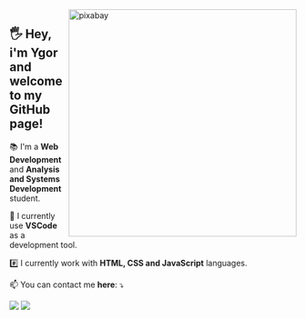 <img src=https://cdn.pixabay.com/photo/2016/04/01/09/54/computer-1299659_960_720.png min-width="400px" max-width="400px" width="400px" align="right" alt="pixabay">

<h2 align="left"> 
  🖐️ Hey, i'm Ygor and welcome to my GitHub page!
</h2>

<p align="left">
  📚 I'm a <strong>Web Development</strong> and <strong>Analysis and Systems Development</strong> student.
</p>

<p align="left">
  🔧 I currently use <strong>VSCode</strong> as a development tool.
</p>

<p align="left">
  #️⃣ I currently work with <strong>HTML, CSS and JavaScript</strong> languages.
</p>

<p align="left">
  📫 You can contact me <strong>here</strong>: ⤵️
</p>

<p align="left">
  <a href="mailto:tiickoo@gmail.com" alt="Gmail">
  <img src="https://img.shields.io/badge/-Gmail-FF0000?style=flat-square&labelColor=FF0000&logo=gmail&logoColor=white&link=LINK-DO-SEU-EMAIL"/></a>

  <a href="https://www.linkedin.com/in/ygcarlos/" alt="Linkedin">
  <img src="https://img.shields.io/badge/-Linkedin-0e76a8?style=flat-square&logo=Linkedin&logoColor=white&link=LINK-DO-SEU-LINKEDIN" /></a>
